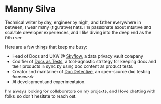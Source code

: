 # Manny Silva

Technical writer by day, engineer by night, and father everywhere in between, I wear many (figurative) hats. I'm passionate about intuitive and scalable developer experiences, and I like diving into the deep end as the 0th user.

Here are a few things that keep me busy: 
- Head of Docs and UXW @ [Skyflow](docs.skyflow.com), a data privacy vault company
- Codifier of [Docs as Tests](www.docsastests.com), a tool-agnostic strategy for keeping docs and their products in sync by using doc content as product tests.
- Creator and maintainer of [Doc Detective](doc-detective.com), an open-source doc testing framework.
- AI development and experimentaion.

I'm always looking for collaborators on my projects, and I love chatting with folks, so don't hesitate to reach out.
